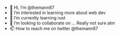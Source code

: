- 👋 Hi, I’m @themann87
- 👀 I’m interested in learning more about web dev
- 🌱 I’m currently learning rust 
- 💞️ I’m looking to collaborate on ... Really not sure atm
- 📫 How to reach me on twitter @themann87

<!---
themann87/themann87 is a ✨ special ✨ repository because its `README.md` (this file) appears on your GitHub profile.
You can click the Preview link to take a look at your changes.
--->
